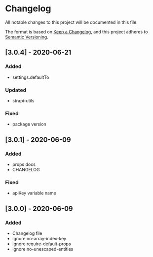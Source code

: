 # Changelog

All notable changes to this project will be documented in this file.

The format is based on [Keep a Changelog](https://keepachangelog.com/en/1.0.0/),
and this project adheres to [Semantic Versioning](https://semver.org/spec/v2.0.0.html).

## [3.0.4] - 2020-06-21

### Added

- settings.defaultTo

### Updated

- strapi-utils

### Fixed

- package version

## [3.0.1] - 2020-06-09

### Added

- props docs
- CHANGELOG

### Fixed

- apiKey variable name

## [3.0.0] - 2020-06-09

### Added

- Changelog file
- ignore no-array-index-key
- ignore require-default-props
- ignore no-unescaped-entities
